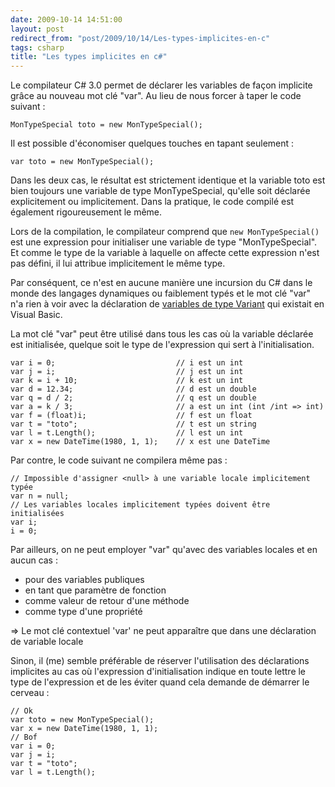 ```yaml
---
date: 2009-10-14 14:51:00
layout: post
redirect_from: "post/2009/10/14/Les-types-implicites-en-c"
tags: csharp
title: "Les types implicites en c#"
---
```


Le compilateur C# 3.0 permet de déclarer les variables de façon implicite
grâce au nouveau mot clé "var". Au lieu de nous forcer à taper le code
suivant :

```
MonTypeSpecial toto = new MonTypeSpecial();
```

Il est possible d'économiser quelques touches en tapant seulement :

```
var toto = new MonTypeSpecial();
```

Dans les deux cas, le résultat est strictement identique et la variable toto
est bien toujours une variable de type MonTypeSpecial, qu'elle soit déclarée
explicitement ou implicitement. Dans la pratique, le code compilé est également
rigoureusement le même.

Lors de la compilation, le compilateur comprend que `new
MonTypeSpecial()` est une expression pour initialiser une variable de
type "MonTypeSpecial". Et comme le type de la variable à laquelle on affecte
cette expression n'est pas défini, il lui attribue implicitement le même
type.

Par conséquent, ce n'est en aucune manière une incursion du C# dans le monde
des langages dynamiques ou faiblement typés et le mot clé "var" n'a rien à voir
avec la déclaration de [variables de type Variant](http://en.wikipedia.org/wiki/Variant_type) qui existait en Visual Basic.

La mot clé "var" peut être utilisé dans tous les cas où la variable déclarée
est initialisée, quelque soit le type de l'expression qui sert à
l'initialisation.

```
var i = 0;                           // i est un int
var j = i;                           // j est un int
var k = i + 10;                      // k est un int
var d = 12.34;                       // d est un double
var q = d / 2;                       // q est un double
var a = k / 3;                       // a est un int (int /int => int)
var f = (float)i;                    // f est un float
var t = "toto";                      // t est un string
var l = t.Length();                  // l est un int
var x = new DateTime(1980, 1, 1);    // x est une DateTime
```

Par contre, le code suivant ne compilera même pas :

```
// Impossible d'assigner <null> à une variable locale implicitement typée
var n = null;
// Les variables locales implicitement typées doivent être initialisées
var i;
i = 0;
```

Par ailleurs, on ne peut employer "var" qu'avec des variables locales et en
aucun cas :

* pour des variables publiques
* en tant que paramètre de fonction
* comme valeur de retour d'une méthode
* comme type d'une propriété

=> Le mot clé contextuel 'var' ne peut apparaître que dans une
déclaration de variable locale

Sinon, il (me) semble préférable de réserver l'utilisation des déclarations
implicites au cas où l'expression d'initialisation indique en toute lettre le
type de l'expression et de les éviter quand cela demande de démarrer le
cerveau :

```
// Ok
var toto = new MonTypeSpecial();
var x = new DateTime(1980, 1, 1);
// Bof
var i = 0;
var j = i;
var t = "toto";
var l = t.Length();
```
